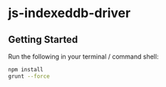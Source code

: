 # js-indexeddb-driver

## Getting Started

Run the following in your terminal / command shell:

```bash
npm install
grunt --force
```
